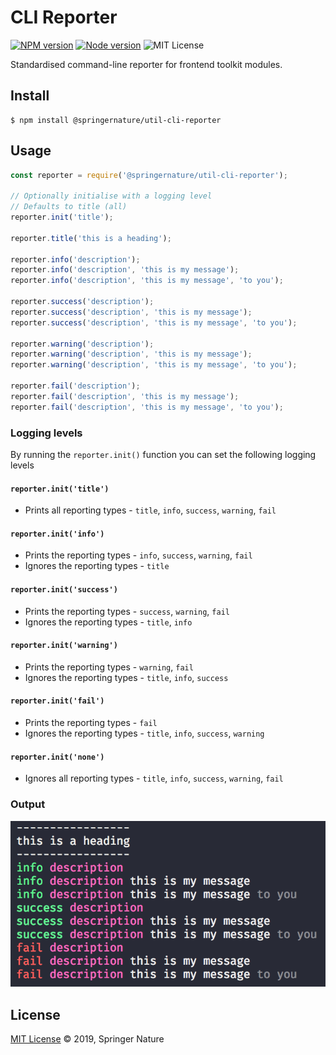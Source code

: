 # CLI Reporter

[![NPM version][badge-npm]][info-npm]
[![Node version][badge-node]][info-node]
![MIT License][badge-license]

Standardised command-line reporter for frontend toolkit modules.

## Install

```
$ npm install @springernature/util-cli-reporter
```

## Usage

```javascript
const reporter = require('@springernature/util-cli-reporter');

// Optionally initialise with a logging level
// Defaults to title (all)
reporter.init('title');

reporter.title('this is a heading');

reporter.info('description');
reporter.info('description', 'this is my message');
reporter.info('description', 'this is my message', 'to you');

reporter.success('description');
reporter.success('description', 'this is my message');
reporter.success('description', 'this is my message', 'to you');

reporter.warning('description');
reporter.warning('description', 'this is my message');
reporter.warning('description', 'this is my message', 'to you');

reporter.fail('description');
reporter.fail('description', 'this is my message');
reporter.fail('description', 'this is my message', 'to you');
```

### Logging levels

By running the `reporter.init()` function you can set the following logging levels

#### `reporter.init('title')`

* Prints all reporting types - `title`, `info`, `success`, `warning`, `fail`

#### `reporter.init('info')`

* Prints the reporting types - `info`, `success`, `warning`, `fail`
* Ignores the reporting types - `title`

#### `reporter.init('success')`

* Prints the reporting types - `success`, `warning`, `fail`
* Ignores the reporting types - `title`, `info`

#### `reporter.init('warning')`

* Prints the reporting types - `warning`, `fail`
* Ignores the reporting types - `title`, `info`, `success`

#### `reporter.init('fail')`

* Prints the reporting types - `fail`
* Ignores the reporting types - `title`, `info`, `success`, `warning`

#### `reporter.init('none')`

* Ignores all reporting types - `title`, `info`, `success`, `warning`, `fail`

### Output

![example output](img/cli-ouput.png)

## License

[MIT License][info-license] &copy; 2019, Springer Nature

[info-npm]: https://www.npmjs.com/package/@springernature/util-cli-reporter
[badge-npm]: https://img.shields.io/npm/v/@springernature/util-cli-reporter.svg
[info-license]: https://github.com/springernature/frontend-toolkit-utilities/blob/master/LICENCE
[badge-license]: https://img.shields.io/badge/license-MIT-blue.svg
[badge-node]: https://img.shields.io/badge/node->=8-brightgreen.svg
[info-node]: package.json
